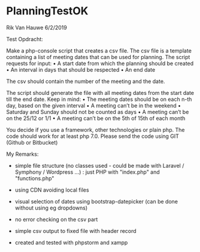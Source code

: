 # PlanningTestOK

Rik Van Hauwe
6/2/2019

Test Opdracht:

Make a php-console script that creates a csv file. The csv file is a template containing a list of meeting dates that can be used for planning. The script requests for input:
•	A start date from which the planning should be created
•	An interval in days that should be respected
•	An end date

The csv should contain the number of the meeting and the date.

The script should generate the file with all meeting dates from the start date till the end date. Keep in mind:
•	The meeting dates should be on each n-th day, based on the given interval
•	A meeting can’t be in the weekend
•	Saturday and Sunday should not be counted as days
•	A meeting can’t be on the 25/12 or 1/1
•	A meeting can’t be on the 5th of 15th of each month

You decide if you use a framework, other technologies or plain php. The code should work for at least php 7.0. Please send the code using GIT (Github or Bitbucket)


My Remarks:

- simple file structure (no classes used - could be made with Laravel / Symphony / Wordpress ...) : just PHP with "index.php" and "functions.php"

- using CDN avoiding local files

- visual selection of dates using bootstrap-datepicker (can be done without using eg dropdowns)

- no error checking on the csv part

- simple csv output to fixed file with header record

- created and tested with phpstorm and xampp
